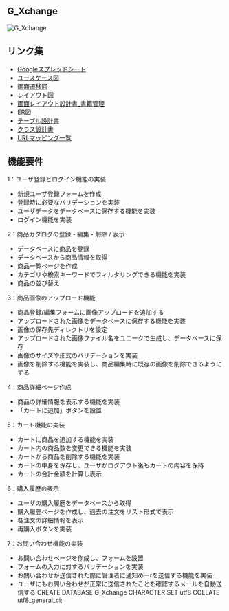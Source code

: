 ## G_Xchange
![G_Xchange](https://img.shields.io/badge/Version-0.0.0-990000.svg)

## リンク集
- [Googleスプレッドシート](https://drive.google.com/drive/u/0/folders/1-roOokKqeLLemFCi9_nUCXZB8nd9r2Mg)
- [ユースケース図](https://www.figma.com/design/1FHDWPVVQIz17znMWBGoMA/UML-Use-Case-Diagram-(Community)?node-id=0-1&t=gJ14Ykkbc7scDHDc-1)
- [画面遷移図](https://www.figma.com/board/VcWE3DDOnYaTjBdRCIszMV/Entity-relationship-(ER)-Diagram-(Community)?node-id=0-1&t=pMfiVIQyutNQzZTx-1)
- [レイアウト図](https://www.figma.com/design/bkxQDsRZeRDQ3whOlcx0t2/EC%E3%82%B5%E3%82%A4%E3%83%88-%E6%97%A5%E6%9C%AC%E8%AA%9E%E3%83%AF%E3%82%A4%E3%83%A4%E3%83%BC%E3%83%95%E3%83%AC%E3%83%BC%E3%83%A0-(Community)?node-id=31-10850&t=nO1CiySTnnIjovim-1)
- [画面レイアウト設計書_書籍管理](https://docs.google.com/document/d/1K5AMjsroJLlKEMf1fIPJKDw1e8ZMhxsK/edit)
- [ER図](https://www.figma.com/board/doltIUZEiDblQT2GUJRbuL/FigJam-ER-Diagram-Template-(Community)?node-id=0-1&t=2bRAgjsLxfx5ZSXm-1)
- [テーブル設計書](https://docs.google.com/spreadsheets/d/1sB0bkHo7bQcCjjboNBKfvzxNyTK-gV-x4ntMSb97Ydo/edit?gid=0#gid=0)
- [クラス設計書](https://docs.google.com/spreadsheets/d/1-87RJE4FHaRmWMn16mwFAHAaWpDv8kcq/edit?gid=788228945#gid=788228945)
- [URLマッピング一覧](https://docs.google.com/spreadsheets/d/1y0lJ4_Cli_bPAPsbkgGsMGVLZdjui-6b/edit?gid=1173526636#gid=1173526636)

## 機能要件
1：ユーザ登録とログイン機能の実装
- 新規ユーザ登録フォームを作成
- 登録時に必要なバリデーションを実装
- ユーザデータをデータベースに保存する機能を実装
- ログイン機能を実装

2：商品カタログの登録・編集・削除 / 表示
- データベースに商品を登録
- データベースから商品情報を取得
- 商品一覧ページを作成
- カテゴリや検索キーワードでフィルタリングできる機能を実装
- 商品の並び替え

3：商品画像のアップロード機能
- 商品登録/編集フォームに画像アップロードを追加する
- アップロードされた画像をデータベースに保存する機能を実装
- 画像の保存先ディレクトリを設定
- アップロードされた画像ファイル名をユニークで生成し、データベースに保存
- 画像のサイズや形式のバリデーションを実装
- 画像を削除する機能を実装し、商品編集時に既存の画像を削除できるようにする

4：商品詳細ページ作成
- 商品の詳細情報を表示する機能を実装
- 「カートに追加」ボタンを設置

5：カート機能の実装
- カートに商品を追加する機能を実装
- カート内の商品数を変更できる機能を実装
- カートから商品を削除する機能を実装
- カートの中身を保存し、ユーザがログアウト後もカートの内容を保持
- カートの合計金額を計算し表示

6：購入履歴の表示
- ユーザの購入履歴をデータベースから取得
- 購入履歴ページを作成し、過去の注文をリスト形式で表示
- 各注文の詳細情報を表示
- 再購入ボタンを実装

7：お問い合わせ機能の実装
- お問い合わせページを作成し、フォームを設置
- フォームの入力に対するバリデーションを実装
- お問い合わせが送信された際に管理者に通知めーrを送信する機能を実装
- ユーザにもお問い合わせが正常に送信されたことを確認するメールを自動送信する
CREATE DATABASE G_Xchange CHARACTER SET utf8 COLLATE utf8_general_ci;
